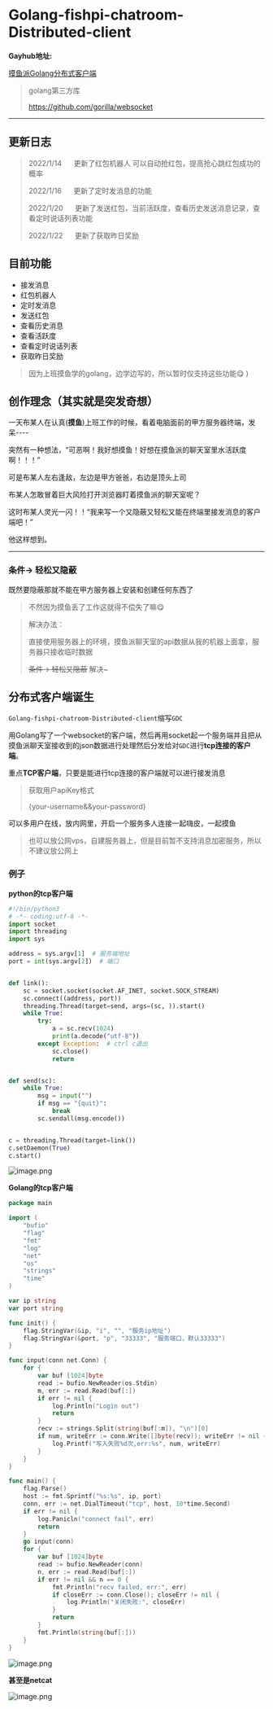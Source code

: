 # Golang-fishpi-chatroom-Distributed-client

**Gayhub地址:**

[摸鱼派Golang分布式客户端](https://github.com/New-arkssac/Golang-fishpi-chatroom-Distributed-client)
>golang第三方库
>
>https://github.com/gorilla/websocket

---
## 更新日志
>2022/1/14 &nbsp;&nbsp;&nbsp;&nbsp; 更新了红包机器人 可以自动抢红包，提高抢心跳红包成功的概率
> 
>2022/1/16  &nbsp;&nbsp;&nbsp;&nbsp; 更新了定时发消息的功能
> 
>2022/1/20 &nbsp;&nbsp;&nbsp;&nbsp; 更新了发送红包，当前活跃度，查看历史发送消息记录，查看定时说话列表功能
> 
> 2022/1/22 &nbsp;&nbsp;&nbsp;&nbsp; 更新了获取昨日奖励



## 目前功能

* 接发消息
* 红包机器人
* 定时发消息
* 发送红包
* 查看历史消息
* 查看活跃度
* 查看定时说话列表
* 获取昨日奖励

> 因为上班摸鱼学的golang，边学边写的，所以暂时仅支持这些功能😋 )


## 创作理念（其实就是突发奇想）

一天布某人在认真(**摸鱼**)上班工作的时候，看着电脑面前的甲方服务器终端，发呆----

突然有一种想法，“可恶啊！我好想摸鱼！好想在摸鱼派的聊天室里水活跃度啊！！！”

可是布某人左右逢敌，左边是甲方爸爸，右边是顶头上司

布某人怎敢冒着巨大风险打开浏览器盯着摸鱼派的聊天室呢？

这时布某人灵光一闪！！“我来写一个又隐蔽又轻松又能在终端里接发消息的客户端吧！”

他这样想到。

---

### 条件-> 轻松又隐蔽

既然要隐蔽那就不能在甲方服务器上安装和创建任何东西了

> 不然因为摸鱼丢了工作这就得不偿失了嘛😋

> 解决办法：
>
> 直接使用服务器上的环境，摸鱼派聊天室的api数据从我的机器上面拿，服务器只接收临时数据
>
> ~~条件-> 轻松又隐蔽~~  解决~

## 分布式客户端诞生

`Golang-fishpi-chatroom-Distributed-client`缩写`GDC`

用Golang写了一个websocket的客户端，然后再用socket起一个服务端并且把从摸鱼派聊天室接收到的json数据进行处理然后分发给对`GDC`进行**tcp连接的客户端**。

重点**TCP客户端**，只要是能进行tcp连接的客户端就可以进行接发消息

> 获取用户apiKey格式
>
> {your-username&&your-password}

可以多用户在线，放内网里，开启一个服务多人连接一起嗨皮，一起摸鱼

> 也可以放公网vps，自建服务器上，但是目前暂不支持消息加密服务，所以不建议放公网上


### 例子

**python的tcp客户端**

```python
#!/bin/python3
# -*- coding:utf-8 -*-
import socket
import threading
import sys

address = sys.argv[1]  # 服务端地址
port = int(sys.argv[2])  # 端口


def link():
    sc = socket.socket(socket.AF_INET, socket.SOCK_STREAM)
    sc.connect((address, port))
    threading.Thread(target=send, args=(sc, )).start()
    while True:
        try:
            a = sc.recv(1024)
            print(a.decode("utf-8"))
        except Exception:  # ctrl c退出
            sc.close()
            return


def send(sc):
    while True:
        msg = input("")
        if msg == "{quit}":
            break
        sc.sendall(msg.encode())


c = threading.Thread(target=link())
c.setDaemon(True)
c.start()
```

![image.png](https://pwl.stackoverflow.wiki/2022/01/image-1e7fe38f.png)

**Golang的tcp客户端**

```go
package main

import (
	"bufio"
	"flag"
	"fmt"
	"log"
	"net"
	"os"
	"strings"
	"time"
)

var ip string
var port string

func init() {
	flag.StringVar(&ip, "i", "", "服务ip地址")
	flag.StringVar(&port, "p", "33333", "服务端口，默认33333")
}

func input(conn net.Conn) {
	for {
		var buf [1024]byte
		read := bufio.NewReader(os.Stdin)
		m, err := read.Read(buf[:])
		if err != nil {
			log.Println("Login out")
			return
		}
		recv := strings.Split(string(buf[:m]), "\n")[0]
		if num, writeErr := conn.Write([]byte(recv)); writeErr != nil {
			log.Printf("写入失败%d次,err:%s", num, writeErr)
		}
	}
}

func main() {
	flag.Parse()
	host := fmt.Sprintf("%s:%s", ip, port)
	conn, err := net.DialTimeout("tcp", host, 10*time.Second)
	if err != nil {
		log.Panicln("connect fail", err)
		return
	}
	go input(conn)
	for {
		var buf [1024]byte
		read := bufio.NewReader(conn)
		n, err := read.Read(buf[:])
		if err != nil && n == 0 {
			fmt.Println("recv failed, err:", err)
			if closeErr := conn.Close(); closeErr != nil {
				log.Println("关闭失败:", closeErr)
			}
			return
		}
		fmt.Println(string(buf[:]))
	}
}
```

![image.png](https://pwl.stackoverflow.wiki/2022/01/image-c6aea66a.png)

**甚至是netcat**

![image.png](https://pwl.stackoverflow.wiki/2022/01/image-72f882bb.png)
